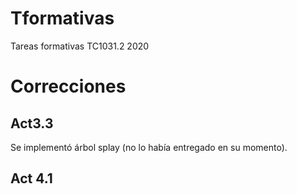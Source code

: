 # Tformativas
Tareas formativas TC1031.2 2020

# Correcciones
## Act3.3
Se implementó árbol splay (no lo había entregado en su momento).

## Act 4.1
